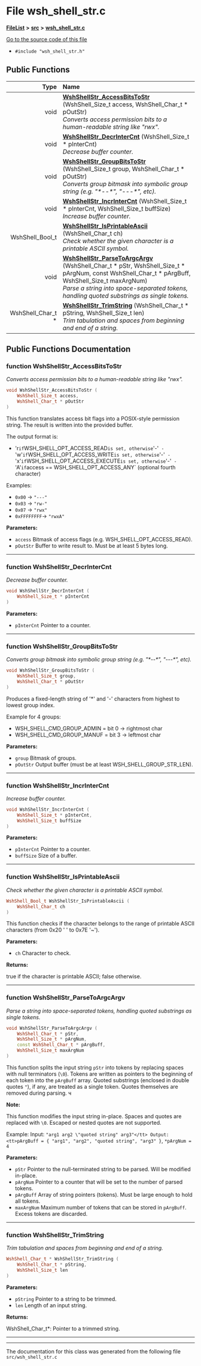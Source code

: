 

# File wsh\_shell\_str.c



[**FileList**](files.md) **>** [**src**](dir_68267d1309a1af8e8297ef4c3efbcdba.md) **>** [**wsh\_shell\_str.c**](wsh__shell__str_8c.md)

[Go to the source code of this file](wsh__shell__str_8c_source.md)



* `#include "wsh_shell_str.h"`





































## Public Functions

| Type | Name |
| ---: | :--- |
|  void | [**WshShellStr\_AccessBitsToStr**](#function-wshshellstr_accessbitstostr) (WshShell\_Size\_t access, WshShell\_Char\_t \* pOutStr) <br>_Converts access permission bits to a human-readable string like "rwx"._  |
|  void | [**WshShellStr\_DecrInterCnt**](#function-wshshellstr_decrintercnt) (WshShell\_Size\_t \* pInterCnt) <br>_Decrease buffer counter._  |
|  void | [**WshShellStr\_GroupBitsToStr**](#function-wshshellstr_groupbitstostr) (WshShell\_Size\_t group, WshShell\_Char\_t \* pOutStr) <br>_Converts group bitmask into symbolic group string (e.g. "\*--\*", "---\*", etc)._  |
|  void | [**WshShellStr\_IncrInterCnt**](#function-wshshellstr_incrintercnt) (WshShell\_Size\_t \* pInterCnt, WshShell\_Size\_t buffSize) <br>_Increase buffer counter._  |
|  WshShell\_Bool\_t | [**WshShellStr\_IsPrintableAscii**](#function-wshshellstr_isprintableascii) (WshShell\_Char\_t ch) <br>_Check whether the given character is a printable ASCII symbol._  |
|  void | [**WshShellStr\_ParseToArgcArgv**](#function-wshshellstr_parsetoargcargv) (WshShell\_Char\_t \* pStr, WshShell\_Size\_t \* pArgNum, const WshShell\_Char\_t \* pArgBuff, WshShell\_Size\_t maxArgNum) <br>_Parse a string into space-separated tokens, handling quoted substrings as single tokens._  |
|  WshShell\_Char\_t \* | [**WshShellStr\_TrimString**](#function-wshshellstr_trimstring) (WshShell\_Char\_t \* pString, WshShell\_Size\_t len) <br>_Trim tabulation and spaces from beginning and end of a string._  |




























## Public Functions Documentation




### function WshShellStr\_AccessBitsToStr 

_Converts access permission bits to a human-readable string like "rwx"._ 
```C++
void WshShellStr_AccessBitsToStr (
    WshShell_Size_t access,
    WshShell_Char_t * pOutStr
) 
```



This function translates access bit flags into a POSIX-style permission string. The result is written into the provided buffer.


The output format is:
* 'r`if`WSH\_SHELL\_OPT\_ACCESS\_READ`is set, otherwise`'-'` -`'w'`if`WSH\_SHELL\_OPT\_ACCESS\_WRITE`is set, otherwise`'-'` -`'x'`if`WSH\_SHELL\_OPT\_ACCESS\_EXECUTE`is set, otherwise`'-'` -`'A'`if`access == WSH\_SHELL\_OPT\_ACCESS\_ANY` (optional fourth character)




Examples:
* `0x00` → `"---"`
* `0x03` → `"rw-"`
* `0x07` → `"rwx"`
* `0xFFFFFFFF`→ `"rwxA"`






**Parameters:**


* `access` Bitmask of access flags (e.g. WSH\_SHELL\_OPT\_ACCESS\_READ). 
* `pOutStr` Buffer to write result to. Must be at least 5 bytes long. 




        

<hr>



### function WshShellStr\_DecrInterCnt 

_Decrease buffer counter._ 
```C++
void WshShellStr_DecrInterCnt (
    WshShell_Size_t * pInterCnt
) 
```





**Parameters:**


* `pInterCnt` Pointer to a counter. 




        

<hr>



### function WshShellStr\_GroupBitsToStr 

_Converts group bitmask into symbolic group string (e.g. "\*--\*", "---\*", etc)._ 
```C++
void WshShellStr_GroupBitsToStr (
    WshShell_Size_t group,
    WshShell_Char_t * pOutStr
) 
```



Produces a fixed-length string of '\*' and '-' characters from highest to lowest group index.


Example for 4 groups:
* WSH\_SHELL\_CMD\_GROUP\_ADMIN = bit 0 → rightmost char
* WSH\_SHELL\_CMD\_GROUP\_MANUF = bit 3 → leftmost char






**Parameters:**


* `group` Bitmask of groups. 
* `pOutStr` Output buffer (must be at least WSH\_SHELL\_GROUP\_STR\_LEN). 




        

<hr>



### function WshShellStr\_IncrInterCnt 

_Increase buffer counter._ 
```C++
void WshShellStr_IncrInterCnt (
    WshShell_Size_t * pInterCnt,
    WshShell_Size_t buffSize
) 
```





**Parameters:**


* `pInterCnt` Pointer to a counter. 
* `buffSize` Size of a buffer. 




        

<hr>



### function WshShellStr\_IsPrintableAscii 

_Check whether the given character is a printable ASCII symbol._ 
```C++
WshShell_Bool_t WshShellStr_IsPrintableAscii (
    WshShell_Char_t ch
) 
```



This function checks if the character belongs to the range of printable ASCII characters (from 0x20 ' ' to 0x7E '~').




**Parameters:**


* `ch` Character to check.



**Returns:**

true if the character is printable ASCII; false otherwise. 





        

<hr>



### function WshShellStr\_ParseToArgcArgv 

_Parse a string into space-separated tokens, handling quoted substrings as single tokens._ 
```C++
void WshShellStr_ParseToArgcArgv (
    WshShell_Char_t * pStr,
    WshShell_Size_t * pArgNum,
    const WshShell_Char_t * pArgBuff,
    WshShell_Size_t maxArgNum
) 
```



This function splits the input string `pStr` into tokens by replacing spaces with null terminators (`\0`). Tokens are written as pointers to the beginning of each token into the `pArgBuff` array. Quoted substrings (enclosed in double quotes `"`), if any, are treated as a single token. Quotes themselves are removed during parsing. ч 

**Note:**

This function modifies the input string in-place. Spaces and quotes are replaced with `\0`. Escaped or nested quotes are not supported.


Example: Input: `"arg1 arg2 \"quoted string" arg3"</tt>
 Output: <tt>pArgBuff = { "arg1", "arg2", "quoted string", "arg3" }`, `*pArgNum = 4`




**Parameters:**


* `pStr` Pointer to the null-terminated string to be parsed. Will be modified in-place. 
* `pArgNum` Pointer to a counter that will be set to the number of parsed tokens. 
* `pArgBuff` Array of string pointers (tokens). Must be large enough to hold all tokens. 
* `maxArgNum` Maximum number of tokens that can be stored in `pArgBuff`. Excess tokens are discarded. 




        

<hr>



### function WshShellStr\_TrimString 

_Trim tabulation and spaces from beginning and end of a string._ 
```C++
WshShell_Char_t * WshShellStr_TrimString (
    WshShell_Char_t * pString,
    WshShell_Size_t len
) 
```





**Parameters:**


* `pString` Pointer to a string to be trimmed. 
* `len` Length of an input string.



**Returns:**

WshShell\_Char\_t\*: Pointer to a trimmed string. 





        

<hr>

------------------------------
The documentation for this class was generated from the following file `src/wsh_shell_str.c`

